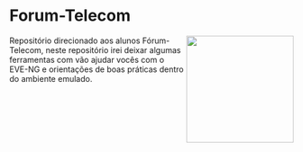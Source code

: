 # Forum-Telecom
<img align="right" alt="" height="190px" src="https://downloadcursos.gratis/wp-content/uploads/2022/10/forum-telecom-745x360.jpg">


Repositório direcionado aos alunos Fórum-Telecom, neste repositório irei deixar algumas ferramentas com vão ajudar vocês com o EVE-NG e orientações de boas práticas dentro do ambiente emulado.
